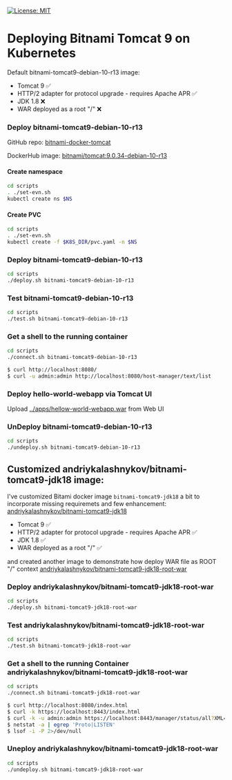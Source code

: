 [![License: MIT](https://img.shields.io/badge/License-MIT-yellow.svg)](https://opensource.org/licenses/MIT)
# Deploying Bitnami Tomcat 9 on Kubernetes

Default bitnami-tomcat9-debian-10-r13 image:
 - Tomcat 9 :white_check_mark:
 - HTTP/2 adapter for protocol upgrade - requires Apache APR :white_check_mark:
 - JDK 1.8 :x:
 - WAR deployed as a root "/" :x:
  

### Deploy bitnami-tomcat9-debian-10-r13

GitHub repo: [bitnami-docker-tomcat](https://github.com/bitnami/bitnami-docker-tomcat)

DockerHub image: [bitnami/tomcat:9.0.34-debian-10-r13](https://hub.docker.com/layers/bitnami/tomcat/9.0.34-debian-10-r13/images/sha256-0cf36570af15c6b4224fdc3c66ee5b42bfcf1a670dd3823ecf9173b389b3288b?context=explore)


#### Create namespace

```bash
cd scripts
. ./set-evn.sh
kubectl create ns $NS
```

#### Create PVC

```bash
cd scripts
. ./set-evn.sh
kubectl create -f $K8S_DIR/pvc.yaml -n $NS
```

### Deploy bitnami-tomcat9-debian-10-r13

```bash
cd scripts
./deploy.sh bitnami-tomcat9-debian-10-r13
```

### Test bitnami-tomcat9-debian-10-r13

```bash
cd scripts
./test.sh bitnami-tomcat9-debian-10-r13
```

### Get a shell to the running container

```bash
cd scripts
./connect.sh bitnami-tomcat9-debian-10-r13

$ curl http://localhost:8080/
$ curl -u admin:admin http://localhost:8080/host-manager/text/list
```

### Deploy hello-world-webapp via Tomcat UI

Upload [../apps/hellow-world-webapp.war](https://github.com/AndriyKalashnykov/bitnami-tomcat9-jdk18-root-war-k8s/blob/cb70dfb18ea69ee66177326d090e5eed461dc0aa/apps/hellow-world-webapp.war) from Web UI

### UnDeploy bitnami-tomcat9-debian-10-r13

```bash
cd scripts
./undeploy.sh bitnami-tomcat9-debian-10-r13
```

## Customized  andriykalashnykov/bitnami-tomcat9-jdk18 image:

I've customized Bitami docker image `bitnami-tomcat9-jdk18` a bit to incorporate missing requiremets and few enhancement: [andriykalashnykov/bitnami-tomcat9-jdk18](https://hub.docker.com/r/andriykalashnykov/bitnami-tomcat9-jdk18)

 - Tomcat 9 :white_check_mark:
 - HTTP/2 adapter for protocol upgrade - requires Apache APR :white_check_mark:
 - JDK 1.8 :white_check_mark:
 - WAR deployed as a root "/" :white_check_mark:

and created another image to demonstrate how deploy WAR file as ROOT "/" context [andriykalashnykov/bitnami-tomcat9-jdk18-root-war](https://hub.docker.com/r/andriykalashnykov/bitnami-tomcat9-jdk18-root-war)

### Deploy andriykalashnykov/bitnami-tomcat9-jdk18-root-war

```bash
cd scripts
./deploy.sh bitnami-tomcat9-jdk18-root-war
```

### Test andriykalashnykov/bitnami-tomcat9-jdk18-root-war

```bash
cd scripts
./test.sh bitnami-tomcat9-jdk18-root-war
```

### Get a shell to the running Container andriykalashnykov/bitnami-tomcat9-jdk18-root-war

```bash
cd scripts
./connect.sh bitnami-tomcat9-jdk18-root-war

$ curl http://localhost:8080/index.html
$ curl -k https://localhost:8443/index.html
$ curl -k -u admin:admin https://localhost:8443/manager/status/all?XML=true
$ netstat -a | egrep 'Proto|LISTEN'
$ lsof -i -P 2>/dev/null
```

### Uneploy andriykalashnykov/bitnami-tomcat9-jdk18-root-war

```bash
cd scripts
./undeploy.sh bitnami-tomcat9-jdk18-root-war
```

[deployment scripts]: https://github.com/AndriyKalashnykov/bitnami-tomcat9-jdk18-root-war-k8s/tree/master/scripts